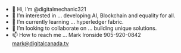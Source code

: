 - 👋 Hi, I’m @digitalmechanic321
- 👀 I’m interested in ... developing AI, Blockchain and equality for all.
- 🌱 I’m currently learning ... hyperledger fabric.
- 💞️ I’m looking to collaborate on ... building unique solutions.
- 📫 How to reach me ... Mark Ironside 905-920-0842 mark@digitalcanada.tv

<!---
digitalmechanic321/digitalmechanic321 is a ✨ special ✨ repository because its `README.md` (this file) appears on your GitHub profile.
You can click the Preview link to take a look at your changes.
--->
